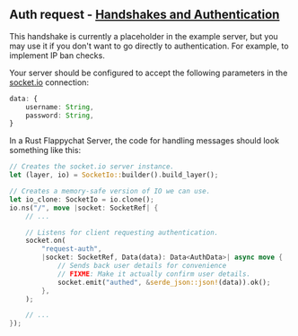 ## Auth request - [Handshakes and Authentication](index.md)

This handshake is currently a placeholder in the example server, but you may use it if you don't want to go directly to authentication. For example, to implement IP ban checks.

Your server should be configured to accept the following parameters in the [socket.io](https://socket.io) connection:

```typescript
data: {
    username: String,
    password: String,
}
```

In a Rust Flappychat Server, the code for handling messages should look something like this:

```rust
// Creates the socket.io server instance.
let (layer, io) = SocketIo::builder().build_layer();

// Creates a memory-safe version of IO we can use.
let io_clone: SocketIo = io.clone();
io.ns("/", move |socket: SocketRef| {
    // ...

    // Listens for client requesting authentication.
    socket.on(
        "request-auth",
        |socket: SocketRef, Data(data): Data<AuthData>| async move {
            // Sends back user details for convenience
            // FIXME: Make it actually confirm user details.
            socket.emit("authed", &serde_json::json!(data)).ok();
        },
    );

    // ...
});
```
